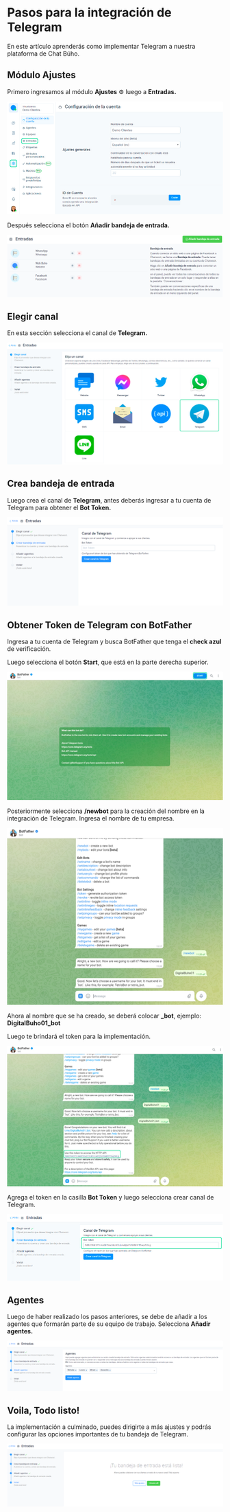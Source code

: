 # Pasos para la integración de Telegram
En este artículo aprenderás como implementar Telegram a nuestra plataforma de Chat Búho.

## Módulo Ajustes
Primero ingresamos al módulo **Ajustes** ⚙️ luego a **Entradas.**

![Alt text](img/Telegram_01.jpg)

Después selecciona el botón **Añadir bandeja de entrada.**

![Alt text](img/Telegram_02.png)

## Elegir canal
En esta sección selecciona el canal de **Telegram.**

![Alt text](img/Telegram_03.jpg)

## Crea bandeja de entrada
Luego crea el canal de **Telegram**, antes deberás ingresar a tu cuenta de Telegram para obtener el **Bot Token.**

![Alt text](img/Telegram_04.png)

## Obtener Token de Telegram con BotFather
Ingresa a tu cuenta de Telegram y busca BotFather que tenga el **check azul** de verificación.

Luego selecciona el botón **Start**, que está en la parte derecha superior.

![Alt text](img/Telegram_05.jpg)

Posteriormente selecciona **/newbot** para la creación del nombre en la integración de Telegram. Ingresa el nombre de tu empresa.

![Alt text](img/Telegram_06.png)


Ahora al nombre que se ha creado, se deberá colocar **_bot**, ejemplo: **DigitalBuho01_bot**

Luego te brindará el token para la implementación.


![Alt text](img/Telegram_07.jpg)

Agrega el token en la casilla **Bot Token** y luego selecciona crear canal de Telegram.

![Alt text](img/Telegram_08.jpg)

## Agentes
Luego de haber realizado los pasos anteriores, se debe de añadir a los agentes que formarán parte de su equipo de trabajo. Selecciona **Añadir agentes.**

![Alt text](img/Telegram_09.png)

## Voila, Todo listo!
La implementación a culminado, puedes dirigirte a más ajustes y podrás configurar las opciones importantes de tu bandeja de Telegram.

![Alt text](img/Telegram_10.png)



